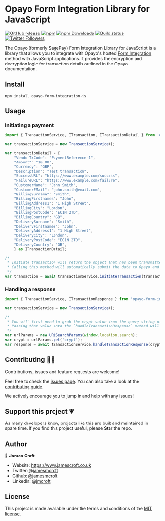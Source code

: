 # Opayo Form Integration Library for JavaScript 

[![GitHub release](https://img.shields.io/github/release/jamesmcroft/opayo-form-integration-for-js.svg)](https://github.com/jamesmcroft/opayo-form-integration-for-js/releases)
[![npm](https://img.shields.io/npm/v/opayo-form-integration-js.svg)](https://www.npmjs.com/package/opayo-form-integration-js)
[![npm Downloads](https://img.shields.io/npm/dt/opayo-form-integration-js.svg)](https://www.npmjs.com/package/opayo-form-integration-js)
[![Build status](https://github.com/jamesmcroft/opayo-form-integration-for-js/actions/workflows/ci.yml/badge.svg?branch=main)](https://github.com/jamesmcroft/opayo-form-integration-for-js/actions/workflows/ci.yml)
[![Twitter Followers](https://img.shields.io/twitter/follow/jamesmcroft?label=follow%20%40jamesmcroft&style=flat)](https://twitter.com/jamesmcroft)

The Opayo (formerly SagePay) Form Integration Library for JavaScript is a library that allows you to integrate with Opayo's hosted [Form Integration](https://www.opayo.co.uk/support/12/36/opayo-form#:~:text=Why%20choose%20Opayo%20Form%3F%20The%20Form%20integration%20is,from%20your%20shoppers%20on%20our%20hosted%20payment%20pages.) method with JavaScript applications. It provides the encryption and decryption logic for transaction details outlined in the Opayo documentation.

## Install

```sh
npm install opayo-form-integration-js
```

## Usage

### Initiating a payment

```js
import { TransactionService, ITransaction, ITransactionDetail } from 'opayo-form-integration-js';

var transactionService = new TransactionService();

var transactionDetail = {
    "VendorTxCode": "PaymentReference-1",
    "Amount": "10.00",
    "Currency": "GBP",
    "Description": "Test transaction",
    "SuccessURL": "https://www.example.com/success",
    "FailureURL": "https://www.example.com/failure",
    "CustomerName": "John Smith",
    "CustomerEMail": "john.smith@email.com",
    "BillingSurname": "Smith",
    "BillingFirstnames": "John",
    "BillingAddress1": "1 High Street",
    "BillingCity": "London",
    "BillingPostCode": "EC1N 2TD",
    "BillingCountry": "GB",
    "DeliverySurname": "Smith",
    "DeliveryFirstnames": "John",
    "DeliveryAddress1": "1 High Street",
    "DeliveryCity": "London",
    "DeliveryPostCode": "EC1N 2TD",
    "DeliveryCountry": "GB",
    } as ITransactionDetail;

/*
 * Initiate transaction will return the object that has been transmitted to Opayo's Form Integration page in case you need it for reference.
 * Calling this method will automatically submit the data to Opayo and redirect the user to Opayo's Form Integration page.
 */
var transaction = await transactionService.initiateTransaction(transactionDetail, "opayotest", "your_encryption_password") as ITransaction;
```

### Handling a response

```js
import { TransactionService, ITransactionResponse } from 'opayo-form-integration-js';

var transactionService = new TransactionService();

/*
 * You will first need to grab the crypt value from the query string of the return URL from Opayo's Form Integration page.
 * Passing that value into the `handleTransactionResponse` method will decrypt the response using your Opayo Form Integration encryption password and return it.
 */
var urlParams = new URLSearchParams(window.location.search);
var crypt = urlParams.get('crypt');
var response = await transactionService.handleTransactionResponse(crypt, "your_encryption_password") as ITransactionResponse;
```

## Contributing 🤝🏻

Contributions, issues and feature requests are welcome!

Feel free to check the [issues page](https://github.com/jamesmcroft/opayo-form-integration-for-js/issues). You can also take a look at the [contributing guide](https://github.com/jamesmcroft/opayo-form-integration-for-js/blob/main/CONTRIBUTING.md).

We actively encourage you to jump in and help with any issues!

## Support this project 💗

As many developers know, projects like this are built and maintained in spare time. If you find this project useful, please **Star** the repo.

## Author

👤 **James Croft**

* Website: https://www.jamescroft.co.uk
* Twitter: [@jamesmcroft](https://twitter.com/jamesmcroft)
* Github: [@jamesmcroft](https://github.com/jamesmcroft)
* LinkedIn: [@jmcroft](https://linkedin.com/in/jmcroft)

## License

This project is made available under the terms and conditions of the [MIT license](LICENSE).
